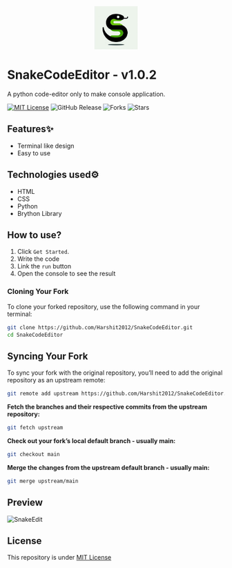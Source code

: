 <p align="center">
  <img height="100" width="100" src="logo.jpg">
</p>

# SnakeCodeEditor - v1.0.2
A python code-editor only to make console application.

[![MIT License](https://img.shields.io/badge/License-MIT-green.svg)](https://github.com/Harshit2012/SnakeCodeEdit?tab=MIT-1-ov-file#readme)
![GitHub Release](https://img.shields.io/github/v/release/harshit2012/snakecodeeditor)
![Forks](https://img.shields.io/github/forks/harshit2012/snakecodeeditor)
![Stars](https://img.shields.io/github/stars/harshit2012/snakecodeeditor)

## Features✨
- Terminal like design
- Easy to use

## Technologies used⚙️
- HTML
- CSS
- Python
- Brython Library

## How to use?
1. Click `Get Started`.
2. Write the code
3. Link the `run` button
4. Open the console to see the result

### Cloning Your Fork

To clone your forked repository, use the following command in your terminal:

```bash
git clone https://github.com/Harshit2012/SnakeCodeEditor.git
cd SnakeCodeEditor
```

## Syncing Your Fork
To sync your fork with the original repository, you’ll need to add the original repository as an upstream remote:
```bash
git remote add upstream https://github.com/Harshit2012/SnakeCodeEditor.git
```

**Fetch the branches and their respective commits from the upstream repository:**

```bash
git fetch upstream
```

**Check out your fork’s local default branch - usually main:**

```bash
git checkout main
```

**Merge the changes from the upstream default branch - usually main:**

```bash
git merge upstream/main
```

## Preview
![SnakeEdit](https://github.com/Harshit2012/SnakeCodeEditor/assets/105143145/944e8a6b-ff6e-4588-b2b4-e90ad3c6e25f)

## License
This repository is under [MIT License](https://github.com/Harshit2012/SnakeCodeEditor?tab=MIT-1-ov-file#readme)
